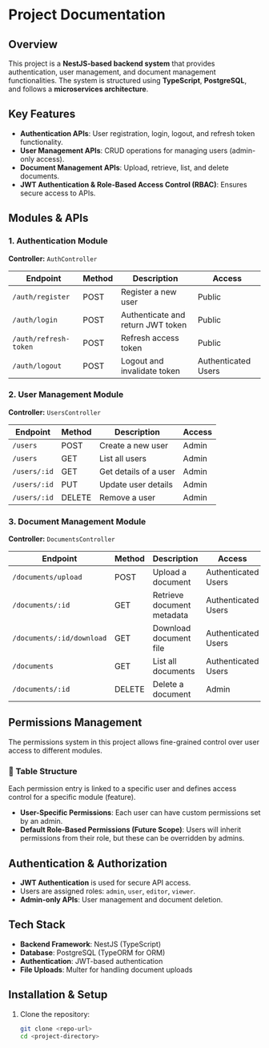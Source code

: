 # Project Documentation

## Overview

This project is a **NestJS-based backend system** that provides authentication, user management, and document management functionalities. The system is structured using **TypeScript**, **PostgreSQL**, and follows a **microservices architecture**.

## Key Features

- **Authentication APIs**: User registration, login, logout, and refresh token functionality.
- **User Management APIs**: CRUD operations for managing users (admin-only access).
- **Document Management APIs**: Upload, retrieve, list, and delete documents.
- **JWT Authentication & Role-Based Access Control (RBAC)**: Ensures secure access to APIs.

## Modules & APIs

### 1. Authentication Module

**Controller:** `AuthController`

| Endpoint              | Method | Description                       | Access              |
| --------------------- | ------ | --------------------------------- | ------------------- |
| `/auth/register`      | POST   | Register a new user               | Public              |
| `/auth/login`         | POST   | Authenticate and return JWT token | Public              |
| `/auth/refresh-token` | POST   | Refresh access token              | Public              |
| `/auth/logout`        | POST   | Logout and invalidate token       | Authenticated Users |

### 2. User Management Module

**Controller:** `UsersController`

| Endpoint     | Method | Description           | Access |
| ------------ | ------ | --------------------- | ------ |
| `/users`     | POST   | Create a new user     | Admin  |
| `/users`     | GET    | List all users        | Admin  |
| `/users/:id` | GET    | Get details of a user | Admin  |
| `/users/:id` | PUT    | Update user details   | Admin  |
| `/users/:id` | DELETE | Remove a user         | Admin  |

### 3. Document Management Module

**Controller:** `DocumentsController`

| Endpoint                  | Method | Description                | Access              |
| ------------------------- | ------ | -------------------------- | ------------------- |
| `/documents/upload`       | POST   | Upload a document          | Authenticated Users |
| `/documents/:id`          | GET    | Retrieve document metadata | Authenticated Users |
| `/documents/:id/download` | GET    | Download document file     | Authenticated Users |
| `/documents`              | GET    | List all documents         | Authenticated Users |
| `/documents/:id`          | DELETE | Delete a document          | Admin               |

## Permissions Management

The permissions system in this project allows fine-grained control over user access to different modules.

### 🔹 Table Structure  
Each permission entry is linked to a specific user and defines access control for a specific module (feature).

- **User-Specific Permissions**: Each user can have custom permissions set by an admin.
- **Default Role-Based Permissions (Future Scope)**: Users will inherit permissions from their role, but these can be overridden by admins.

## Authentication & Authorization

- **JWT Authentication** is used for secure API access.
- Users are assigned roles: `admin`, `user`, `editor`, `viewer`.
- **Admin-only APIs**: User management and document deletion.

## Tech Stack

- **Backend Framework**: NestJS (TypeScript)
- **Database**: PostgreSQL (TypeORM for ORM)
- **Authentication**: JWT-based authentication
- **File Uploads**: Multer for handling document uploads

## Installation & Setup

1. Clone the repository:
   ```sh
   git clone <repo-url>
   cd <project-directory>
